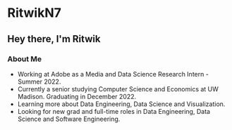 # RitwikN7

<!--
**RitwikN7/RitwikN7** is a ✨ _special_ ✨ repository because its `README.md` (this file) appears on your GitHub profile.
-->

## Hey there, I'm Ritwik

### About Me
- Working at Adobe as a Media and Data Science Research Intern - Summer 2022.
- Currently a senior studying Computer Science and Economics at UW Madison. Graduating in December 2022.
- Learning more about Data Engineering, Data Science and Visualization.
- Looking for new grad and full-time roles in Data Engineering, Data Science and Software Engineering.



